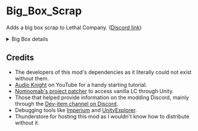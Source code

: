 
# Big_Box_Scrap
Adds a big box scrap to Lethal Company. ([Discord link](https://discord.com/channels/1168655651455639582/1245084720614604873))


<details>
<summary>Big Box details</summary>

> Weight: 52 <br>
> Max value: 40 <br>
> Min value: 16 <br>
![Big Box](https://imgur.com/Lgx7KYf.png)

</details>


## Credits

- The developers of this mod's dependencies as it literally could not exist without them.
- [Audio Knight](https://www.youtube.com/@knightofaudio) on YouTube for a handy starting tutorial.
- [Nomnomab's project patcher](https://github.com/nomnomab/lc-project-patcher) to access vanilla LC through Unity.
- Those that helped provide information on the modding Discord, mainly through the [Dev-item channel on Discord](https://discord.com/channels/1168655651455639582/1193461151636398080).
- Debugging tools like [Imperium](https://thunderstore.io/c/lethal-company/p/giosuel/Imperium/) and [UnityExplorer](https://thunderstore.io/c/lethal-company/p/LethalCompanyModding/Yukieji_UnityExplorer/).
- Thunderstore for hosting this mod as I wouldn't know how to distribute without it.